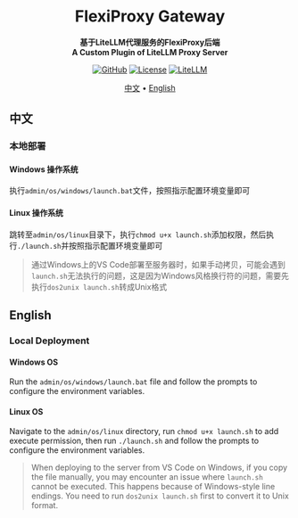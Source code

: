 <h1 align="center">FlexiProxy Gateway</h1>
<p align="center">
  <strong>基于LiteLLM代理服务的FlexiProxy后端</strong>
  <br/>
  <strong>A Custom Plugin of LiteLLM Proxy Server</strong>
</p>

<div align="center">

[![GitHub](https://img.shields.io/badge/FlexiProxy-0.7.0-blue?logo=github)](https://github.com/SanChai20/Flexi-Proxy)
[![License](https://img.shields.io/badge/License-MIT-green.svg)](LICENSE.md)
[![LiteLLM](https://img.shields.io/badge/LiteLLM-Docs-orange?logo=litellm)](https://docs.litellm.ai/docs/simple_proxy)

</div>

<p align="center">
  <a href="#-中文">中文</a> •
  <a href="#-english">English</a>
</p>



## 中文

### 本地部署

#### **Windows 操作系统**

执行`admin/os/windows/launch.bat`文件，按照指示配置环境变量即可

#### **Linux 操作系统**

跳转至`admin/os/linux`目录下，执行`chmod u+x launch.sh`添加权限，然后执行`./launch.sh`并按照指示配置环境变量即可

> 通过Windows上的VS Code部署至服务器时，如果手动拷贝，可能会遇到`launch.sh`无法执行的问题，这是因为Windows风格换行符的问题，需要先执行`dos2unix launch.sh`转成Unix格式

## English

### Local Deployment

#### **Windows OS**

Run the `admin/os/windows/launch.bat` file and follow the prompts to configure the environment variables.

#### **Linux OS**

Navigate to the `admin/os/linux` directory, run `chmod u+x launch.sh` to add execute permission, then run `./launch.sh` and follow the prompts to configure the environment variables.

> When deploying to the server from VS Code on Windows, if you copy the file manually, you may encounter an issue where `launch.sh` cannot be executed. This happens because of Windows-style line endings. You need to run `dos2unix launch.sh` first to convert it to Unix format.